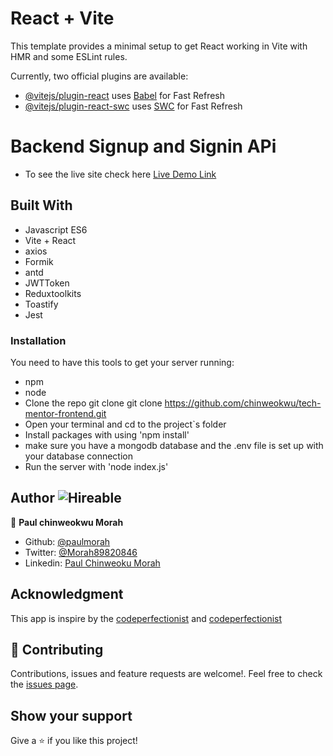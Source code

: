 # React + Vite

This template provides a minimal setup to get React working in Vite with HMR and some ESLint rules.

Currently, two official plugins are available:

- [@vitejs/plugin-react](https://github.com/vitejs/vite-plugin-react/blob/main/packages/plugin-react/README.md) uses [Babel](https://babeljs.io/) for Fast Refresh
- [@vitejs/plugin-react-swc](https://github.com/vitejs/vite-plugin-react-swc) uses [SWC](https://swc.rs/) for Fast Refresh
# Backend Signup and Signin APi 
- To see the live site check here
   [Live Demo Link](https://pink-better-chimpanzee.cyclic.app/api/user/all-users)

## Built With
- Javascript ES6
- Vite + React
- axios
- Formik
- antd
- JWTToken
- Reduxtoolkits
- Toastify
- Jest

### Installation
You need to have this tools to get your server running:
* npm
* node
* Clone the repo git clone git clone https://github.com/chinweokwu/tech-mentor-frontend.git
* Open your terminal and cd to the project`s folder
* Install packages with using 'npm install'
* make sure you have a mongodb database and the .env file is set up with your database connection
* Run the server with 'node index.js'


## Author  ![Hireable](https://img.shields.io/badge/HIREABLE-YES-yellowgreen&?style=for-the-badge)

👤 **Paul chinweokwu Morah**
- Github: [@paulmorah](https://github.com/chinweokwu)
- Twitter: [@Morah89820846](https://twitter.com/Morah89820846)
- Linkedin: [Paul Chinweoku Morah](https://www.linkedin.com/in/morah-paul/)

## Acknowledgment

This app is inspire by the [codeperfectionist](https://kitsu.io/api/edge) and [codeperfectionist](https://official-joke-api.appspot.com)

## 🤝 Contributing

Contributions, issues and feature requests are welcome!. Feel free to check the [issues page]( https://github.com/chinweokwu/tech-mentor-frontend/issues).

## Show your support

Give a ⭐️ if you like this project!
